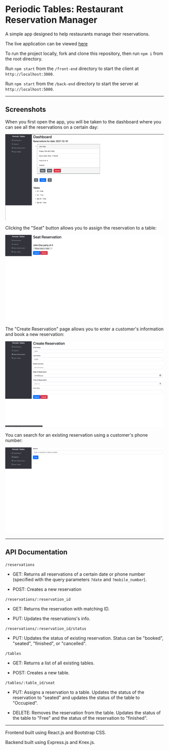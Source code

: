 # Periodic Tables: Restaurant Reservation Manager

A simple app designed to help restaurants manage their reservations.

The live application can be viewed [here](https://reservations-app-frontend.herokuapp.com/) 

To run the project locally, fork and clone this repository, then run `npm i` from the root directory.

Run `npm start` from the `/front-end` directory to start the client at `http://localhost:3000`.

Run `npm start` from the `/back-end` directory to start the server at `http://localhost:5000`.

***

## Screenshots

When you first open the app, you will be taken to the dashboard where you can see all the reservations on a certain day:

![Dashboard](/screenshots/Dashboard.png)


Clicking the "Seat" button allows you to assign the reservation to a table:

![Seat Reservation](/screenshots/Seat-Reservation.png)


The "Create Reservation" page allows you to enter a customer's information and book a new reservation:

![Create Reservation](/screenshots/Create-Reservation.png)

You can search for an existing reservation using a customer's phone number:

![Search page](/screenshots/Search.png)

***

## API Documentation

`/reservations`

- GET: Returns all reservations of a certain date or phone number (specified with the query parameters `?date` and `?mobile_number`).

- POST: Creates a new reservation

`/reservations/:reservation_id`

- GET: Returns the reservation with matching ID.

- PUT: Updates the reservations's info.

`/reservations/:reservation_id/status`

- PUT: Updates the status of existing reservation. Status can be "booked", "seated", "finished", or "cancelled".

`/tables`

- GET: Returns a list of all existing tables.

- POST: Creates a new table.

`/tables/:table_id/seat`

- PUT: Assigns a reservation to a table. Updates the status of the reservation to "seated" and updates the status of the table to "Occupied".

- DELETE: Removes the reservation from the table. Updates the status of the table to "Free" and the status of the reservation to "finished".

***

Frontend built using React.js and Bootstrap CSS.

Backend built using Express.js and Knex.js.







